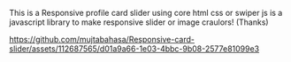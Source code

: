 This is a Responsive profile card slider using core html css or swiper js is a javascript library to make responsive slider or image craulors! (Thanks)


https://github.com/mujtabahasa/Responsive-card-slider/assets/112687565/d01a9a66-1e03-4bbc-9b08-2577e81099e3

